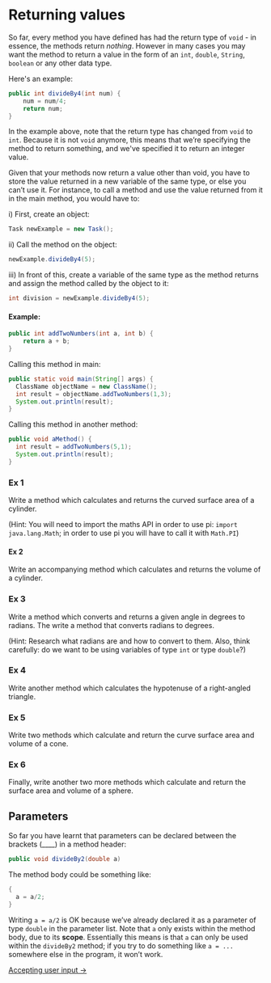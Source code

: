 Returning values
===

So far, every method you have defined has had the return type of `void` - in essence, the methods return *nothing*. However in many cases you may want the method to return a value in the form of an `int`, `double`, `String`, `boolean` or any other data type.

Here's an example:

```java
public int divideBy4(int num) {
	num = num/4;
	return num;
}
```

In the example above, note that the return type has changed from `void` to `int`. Because it is not `void` anymore, this means that we’re specifying the method to return something, and we've specified it to return an integer value.

Given that your methods now return a value other than void, you have to store the value returned in a new variable of the same type, or else you can’t use it. For instance, to call a method and use the value returned from it in the main method, you would have to:

i) First, create an object:

```java
Task newExample = new Task();
```

ii) Call the method on the object:

```java
newExample.divideBy4(5);
```

iii) In front of this, create a variable of the same type as the method returns and assign the method called by the object to it:

```java
int division = newExample.divideBy4(5);
```

#### Example:

```java
public int addTwoNumbers(int a, int b) {
	return a + b;          
}
```

Calling this method in main:

```java
public static void main(String[] args) {
  ClassName objectName = new ClassName();
  int result = objectName.addTwoNumbers(1,3);
  System.out.println(result);
}
```

Calling this method in another method:

```java
public void aMethod() {
  int result = addTwoNumbers(5,1);
  System.out.println(result);
}
```

### Ex 1
Write a method which calculates and returns the curved surface area of a cylinder. 

(Hint: You will need to import the maths API in order to use pi: `import java.lang.Math`; in order to use pi you will have to call it with `Math.PI`)

#### Ex 2
Write an accompanying method which calculates and returns the volume of a cylinder.

### Ex 3
Write a method which converts and returns a given angle in degrees to radians. The write a method that converts radians to degrees.

(Hint: Research what radians are and how to convert to them. Also, think carefully: do we want to be using variables of type `int` or type `double`?)

### Ex 4
Write another method which calculates the hypotenuse of a right-angled triangle.

### Ex 5
Write two methods which calculate and return the curve surface area and volume of a cone.

### Ex 6 
Finally, write another two more methods which calculate and return the surface area and volume of a sphere.

## Parameters
So far you have learnt that parameters can be declared between the brackets (____) in a method header: 

```java
public void divideBy2(double a)
```

The method body could be something like:

```java
{
  a = a/2; 
}
```

Writing `a = a/2` is OK because we’ve already declared it as a  parameter of type `double` in the parameter list. Note that `a` only exists within the method body, due to its **scope**. Essentially this means is that `a` can only be used within the `divideBy2` method; if you try to do something like `a = ...` somewhere else in the program, it won’t work.

[Accepting user input &rarr;](./Part-V:-Accepting-user-input-from-the-console.html)
